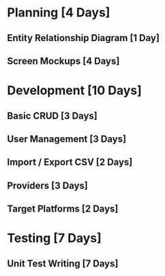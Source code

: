# Planning [4 Days]
## Entity Relationship Diagram [1 Day]
## Screen Mockups [4 Days]

# Development [10 Days]
## Basic CRUD [3 Days]
## User Management [3 Days] 
## Import / Export CSV [2 Days]
## Providers [3 Days]
## Target Platforms [2 Days]

# Testing [7 Days]
## Unit Test Writing [7 Days]
